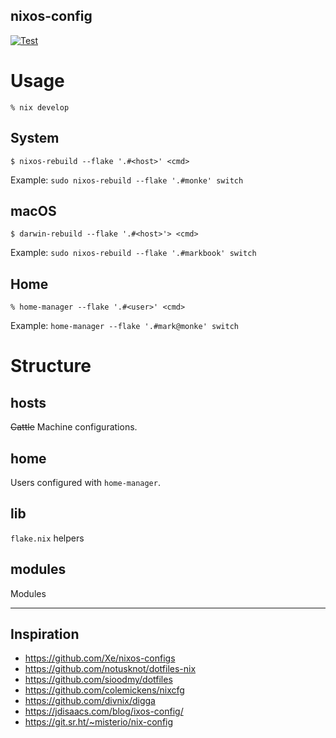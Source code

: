 nixos-config
----

[![Test](https://github.com/feltnerm/nixos-config/actions/workflows/test.yml/badge.svg)](https://github.com/feltnerm/nixos-config/actions/workflows/test.yml)

# Usage

```shell
% nix develop
```

## System

```shell
$ nixos-rebuild --flake '.#<host>' <cmd>
```

Example: `sudo nixos-rebuild --flake '.#monke' switch`

## macOS

```shell
$ darwin-rebuild --flake '.#<host>'> <cmd>
```

Example: `sudo nixos-rebuild --flake '.#markbook' switch`

## Home

```shell
% home-manager --flake '.#<user>' <cmd>
```

Example: `home-manager --flake '.#mark@monke' switch`

# Structure

## hosts

~~Cattle~~ Machine configurations.

## home

Users configured with `home-manager`.

## lib

`flake.nix` helpers

## modules

Modules

----

## Inspiration
- https://github.com/Xe/nixos-configs
- https://github.com/notusknot/dotfiles-nix
- https://github.com/sioodmy/dotfiles
- https://github.com/colemickens/nixcfg
- https://github.com/divnix/digga
- https://jdisaacs.com/blog/ixos-config/
- https://git.sr.ht/~misterio/nix-config

